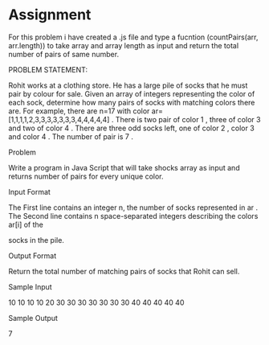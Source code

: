 # Assignment
For this problem i have created a .js file and type a fucntion (countPairs(arr, arr.length)) to take array and array length as input and return the total number of pairs of same number.

PROBLEM STATEMENT:


Rohit works at a clothing store. He has a large pile of socks that he must pair by colour for sale. Given an array of integers representing the color of each sock, determine how many pairs of socks with matching colors there are. For example, there are n=17 with color ar=[1,1,1,1,2,3,3,3,3,3,3,3,4,4,4,4,4] . There is two pair of color 1 , three of color 3 and two of color 4 . There are three odd socks left, one of color 2 , color 3 and color 4 . The number of pair is 7 . 


Problem 

Write a program in Java Script that will take shocks array as input and returns number of pairs for every unique color. 


Input Format

The First line contains an integer n, the number of socks represented in ar . The Second line contains n space-separated integers describing the colors ar[i] of the 

socks in the pile. 


Output Format 

Return the total number of matching pairs of socks that Rohit can sell. 


Sample Input

 10 10 10 10 20 30 30 30 30 30 30 30 40 40 40 40 40 


Sample Output 

7 
